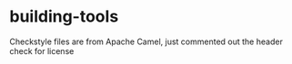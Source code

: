 building-tools
================
Checkstyle files are from Apache Camel, just commented out the header check for license
